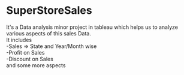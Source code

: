 # SuperStoreSales
It's a Data analysis minor project in tableau which helps us to analyze various aspects of this sales Data.
<br>
It includes
<br>
-Sales => State and Year/Month wise
<br>
-Profit on Sales
<br>
-Discount on Sales
<br>
and some more aspects
